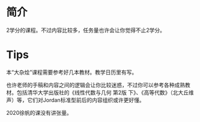 # 简介

2学分的课程。不过内容比较多，任务量也许会让你觉得不止2学分。

# Tips

本“大杂烩”课程需要参考好几本教材。教学日历里有写。

也许老师的手稿和内容之间的逻辑会让你比较迷惑，不过你可以参考各种成熟教材。包括清华大学出版社的《线性代数与几何 第2版 下》、《高等代数》（北大丘维声）等，它们对Jordan标准型前后的内容组织或许更好懂。

2020徐帆的课没有讲张量。